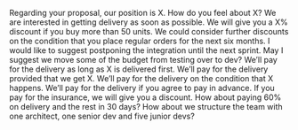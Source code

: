 Regarding your proposal, our position is X.
How do you feel about X?
We are interested in getting delivery as soon as possible.
We will give you a X% discount if you buy more than 50 units.
We could consider further discounts on the condition that you place regular orders for the next six months.
I would like to suggest postponing the integration until the next sprint.
May I suggest we move some of the budget from testing over to dev?
We’ll pay for the delivery as long as X is delivered first.
We’ll pay for the delivery provided that we get X.
We’ll pay for the delivery on the condition that X happens.
We’ll pay for the delivery if you agree to pay in advance.
If you pay for the insurance, we will give you a discount.
How about paying 60% on delivery and the rest in 30 days?
How about we structure the team with one architect, one senior dev and five junior devs?
